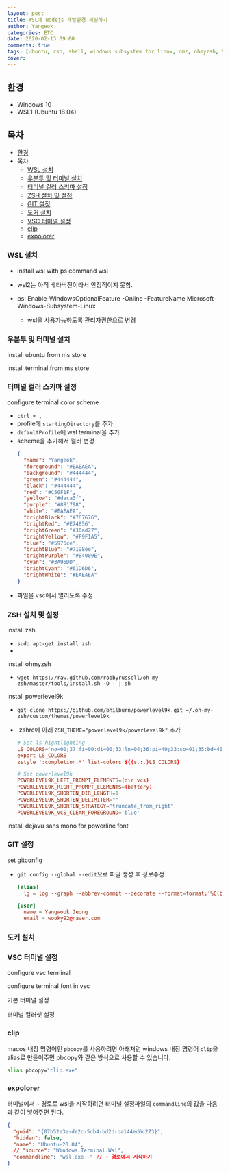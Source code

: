 ```yaml
---
layout: post
title: WSL에 Nodejs 개발환경 세팅하기
author: Yangeok
categories: ETC
date: 2020-02-13 09:00
comments: true
tags: [ubuntu, zsh, shell, windows subsystem for linux, omz, ohmyzsh, 우분투, 리눅스, 윈도우]
cover:
---
```


## 환경

- Windows 10
- WSL1 (Ubuntu 18.04)

## 목차

- [환경](#환경)
- [목차](#목차)
  - [WSL 설치](#wsl-설치)
  - [우분투 및 터미널 설치](#우분투-및-터미널-설치)
  - [터미널 컬러 스키마 설정](#터미널-컬러-스키마-설정)
  - [ZSH 설치 및 설정](#zsh-설치-및-설정)
  - [GIT 설정](#git-설정)
  - [도커 설치](#도커-설치)
  - [VSC 터미널 설정](#vsc-터미널-설정)
  - [clip](#clip)
  - [expolorer](#expolorer)

### WSL 설치

- install wsl with ps command wsl

- wsl2는 아직 베타버전이라서 안정적이지 못함.
- ps: Enable-WindowsOptionalFeature -Online -FeatureName Microsoft-Windows-Subsystem-Linux
  - wsl을 사용가능하도록 관리자권한으로 변경

### 우분투 및 터미널 설치

install ubuntu from ms store

install terminal from ms store

### 터미널 컬러 스키마 설정

configure terminal color scheme

- `ctrl + ,`
- profile에 `startingDirectory`를 추가
- `defaultProfile`에 wsl terminal을 추가
- scheme을 추가해서 컬러 변경
  ```json
  {
    "name": "Yangeok",
    "foreground": "#EAEAEA",
    "background": "#444444",
    "green": "#444444",
    "black": "#444444",
    "red": "#C50F1F",
    "yellow": "#daca3f",
    "purple": "#881798",
    "white": "#EAEAEA",
    "brightBlack": "#767676",
    "brightRed": "#E74856",
    "brightGreen": "#30ad27",
    "brightYellow": "#F9F1A5",
    "blue": "#5976ce",
    "brightBlue": "#7198ee",
    "brightPurple": "#B4009E",
    "cyan": "#3A96DD",
    "brightCyan": "#61D6D6",
    "brightWhite": "#EAEAEA"
  }
  ```
- 파일을 vsc에서 열리도록 수정

### ZSH 설치 및 설정

install zsh

- `sudo apt-get install zsh`
-

install ohmyzsh

- `wget https://raw.github.com/robbyrussell/oh-my-zsh/master/tools/install.sh -O - | sh`

install powerlevel9k

- `git clone https://github.com/bhilburn/powerlevel9k.git ~/.oh-my-zsh/custom/themes/powerlevel9k`
- .zshrc에 아래 `ZSH_THEME="powerlevel9k/powerlevel9k"` 추가

  ```rc
  # Set ls hightlighting
  LS_COLORS='no=00;37:fi=00:di=00;33:ln=04;36:pi=40;33:so=01;35:bd=40;33;01:'
  export LS_COLORS
  zstyle ':completion:*' list-colors ${(s.:.)LS_COLORS}

  # Set powerlevel9k
  POWERLEVEL9K_LEFT_PROMPT_ELEMENTS=(dir vcs)
  POWERLEVEL9K_RIGHT_PROMPT_ELEMENTS=(battery)
  POWERLEVEL9K_SHORTEN_DIR_LENGTH=1
  POWERLEVEL9K_SHORTEN_DELIMITER=""
  POWERLEVEL9K_SHORTEN_STRATEGY="truncate_from_right"
  POWERLEVEL9K_VCS_CLEAN_FOREGROUND='blue'
  ```

install dejavu sans mono for powerline font

### GIT 설정

set gitconfig

- `git config --global --edit`으로 파일 생성 후 정보수정

  ```rc
  [alias]
    lg = log --graph --abbrev-commit --decorate --format=format:'%C(bold blue)%h%C(reset) - %C(bold cyan)%aD%C(reset) %C(bold green)(%ar)%C(reset)%C(bold yellow)%d%C(reset)%n''          %C(white)%s%C(reset) %C(dim white)- %an%C(reset)' --all

  [user]
    name = Yangwook Jeong
    email = wooky92@naver.com
  ```

### 도커 설치

### VSC 터미널 설정

 configure vsc terminal

 configure terminal font in vsc

기본 터미널 설정

터미널 컬러셋 설정

### clip 

macos 내장 명령어인 `pbcopy`를 사용하려면 아래처럼 windows 내장 명령어 `clip`을 alias로 만들어주면 pbcopy와 같은 방식으로 사용할 수 있습니다.

```sh
alias pbcopy="clip.exe"
```

### expolorer

터미널에서 `~` 경로로 wsl을 시작하려면 터미널 설정파일의 `commandline`의 값을 다음과 같이 넣어주면 된다. 

```json
{
  "guid": "{07b52e3e-de2c-5db4-bd2d-ba144ed6c273}",
  "hidden": false,
  "name": "Ubuntu-20.04",
  // "source": "Windows.Terminal.Wsl",
  "commandline": "wsl.exe ~" // ~ 경로에서 시작하기
}
```


